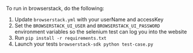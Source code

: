 To run in browserstack, do the following:

1. Update `browserstack.yml` with your userName and accessKey
2. Set the `BROWSERSTACK_UI_USER` and `BROWSERSTACK_UI_PASSWORD` environment variables so the selenium test can log you into the website
3. Run `pip install -r requirements.txt`
4. Launch your tests `browserstack-sdk python test-case.py`
